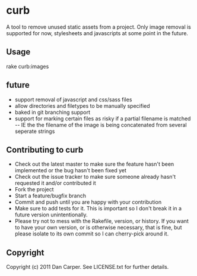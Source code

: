 curb
====

A tool to remove unused static assets from a project. Only image removal is supported for now, stylesheets and javascripts at some point in the future.

Usage
-----
rake curb:images

future
----
* support removal of javascript and css/sass files
* allow directories and filetypes to be manually specified
* baked in git branching support
* support for marking certain files as risky if a partial filename is matched -- IE the the filename of the image is being concatenated from several seperate strings

Contributing to curb
--------------------
 
* Check out the latest master to make sure the feature hasn't been implemented or the bug hasn't been fixed yet
* Check out the issue tracker to make sure someone already hasn't requested it and/or contributed it
* Fork the project
* Start a feature/bugfix branch
* Commit and push until you are happy with your contribution
* Make sure to add tests for it. This is important so I don't break it in a future version unintentionally.
* Please try not to mess with the Rakefile, version, or history. If you want to have your own version, or is otherwise necessary, that is fine, but please isolate to its own commit so I can cherry-pick around it.

Copyright
---------

Copyright (c) 2011 Dan Carper. See LICENSE.txt for
further details.


